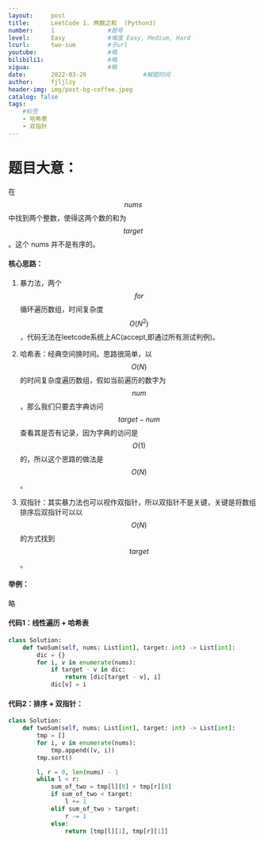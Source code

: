 ```yaml
---
layout:     post
title:      LeetCode 1. 两数之和  (Python3)
number:     1               #题号 
level:      Easy            #难度 Easy, Medium, Hard
lcurl:      two-sum         #子url
youtube:                    #略
bilibili1:                  #略
xigua:                      #略
date:       2022-03-28                #解题时间
author:     fjljlzy
header-img: img/post-bg-coffee.jpeg
catalog: false
tags: 
    #标签 
    - 哈希表
    - 双指针
---
```

# 题目大意：
在 $$nums$$ 中找到两个整数，使得这两个数的和为 $$target$$。这个 nums 并不是有序的。

#### 核心思路：
1. 暴力法，两个 $$for$$ 循环遍历数组，时间复杂度$$O(N^2)$$，代码无法在leetcode系统上AC(accept,即通过所有测试判例)。

2. 哈希表：经典空间换时间。思路很简单，以$$O(N)$$的时间复杂度遍历数组，假如当前遍历的数字为 $$num$$，那么我们只要去字典访问 $$target - num$$ 查看其是否有记录，因为字典的访问是$$O(1)$$的，所以这个思路的做法是$$O(N)$$。

3. 双指针：其实暴力法也可以视作双指针，所以双指针不是关键，关键是将数组排序后双指针可以以$$O(N)$$的方式找到 $$target$$。

#### 举例：
略

#### 代码1：线性遍历 + 哈希表
```python
class Solution:
    def twoSum(self, nums: List[int], target: int) -> List[int]:
        dic = {}
        for i, v in enumerate(nums):
            if target - v in dic:
                return [dic[target - v], i]
            dic[v] = i
```
#### 代码2：排序 + 双指针：
```python
class Solution:
    def twoSum(self, nums: List[int], target: int) -> List[int]:
        tmp = []
        for i, v in enumerate(nums):
            tmp.append((v, i))
        tmp.sort()

        l, r = 0, len(nums) - 1 
        while l < r:
            sum_of_two = tmp[l][0] + tmp[r][0]
            if sum_of_two < target:
                l += 1
            elif sum_of_two > target:
                r -= 1
            else:
                return [tmp[l][1], tmp[r][1]]
```
